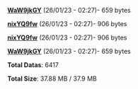 [**WaW9jkGY**](/data/WaW9jkGY.txt) (26/01/23 - 02:27)- 659 bytes

[**nixYQ9fw**](/data/nixYQ9fw.txt) (26/01/23 - 02:27)- 906 bytes

[**nixYQ9fw**](/data/nixYQ9fw.txt) (26/01/23 - 02:27)- 906 bytes

[**WaW9jkGY**](/data/WaW9jkGY.txt) (26/01/23 - 02:27)- 659 bytes

**Total Datas**: 6417

**Total Size**: 37.88 MB / 37.9 MB